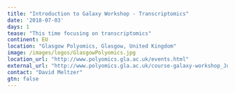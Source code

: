 ```yaml
---
title: "Introduction to Galaxy Workshop - Transcriptomics"
date: '2018-07-03'
days: 1
tease: "This time focusing on transcriptomics"
continent: EU
location: "Glasgow Polyomics, Glasgow, United Kingdom"
image: /images/logos/GlasgowPolyomics.jpg
location_url: "http://www.polyomics.gla.ac.uk/events.html"
external_url: "http://www.polyomics.gla.ac.uk/course-galaxy-workshop_Jul18_transcriptomics.html"
contact: "David Meltzer"
gtn: false
---
```

